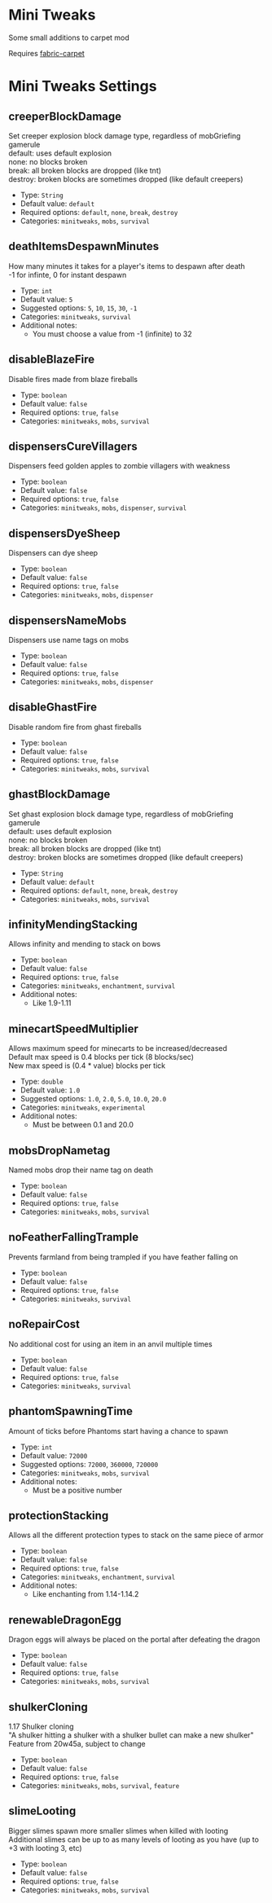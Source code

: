 # Mini Tweaks
Some small additions to carpet mod

Requires [fabric-carpet](https://github.com/gnembon/fabric-carpet)

# Mini Tweaks Settings
## creeperBlockDamage
Set creeper explosion block damage type, regardless of mobGriefing gamerule  
default: uses default explosion  
none: no blocks broken  
break: all broken blocks are dropped (like tnt)  
destroy: broken blocks are sometimes dropped (like default creepers)  
* Type: `String`
* Default value: `default`
* Required options: `default`, `none`, `break`, `destroy`
* Categories: `minitweaks`, `mobs`, `survival`

## deathItemsDespawnMinutes
How many minutes it takes for a player's items to despawn after death  
-1 for infinte, 0 for instant despawn  
* Type: `int`
* Default value: `5`
* Suggested options: `5`, `10`, `15`, `30`, `-1`
* Categories: `minitweaks`, `survival`
* Additional notes:
  * You must choose a value from -1 (infinite) to 32

## disableBlazeFire
Disable fires made from blaze fireballs
* Type: `boolean`
* Default value: `false`
* Required options: `true`, `false`
* Categories: `minitweaks`, `mobs`, `survival`

## dispensersCureVillagers
Dispensers feed golden apples to zombie villagers with weakness
* Type: `boolean`
* Default value: `false`
* Required options: `true`, `false`
* Categories: `minitweaks`, `mobs`, `dispenser`, `survival`

## dispensersDyeSheep
Dispensers can dye sheep
* Type: `boolean`
* Default value: `false`
* Required options: `true`, `false`
* Categories: `minitweaks`, `mobs`, `dispenser`

## dispensersNameMobs
Dispensers use name tags on mobs
* Type: `boolean`
* Default value: `false`
* Required options: `true`, `false`
* Categories: `minitweaks`, `mobs`, `dispenser`

## disableGhastFire
Disable random fire from ghast fireballs
* Type: `boolean`
* Default value: `false`
* Required options: `true`, `false`
* Categories: `minitweaks`, `mobs`, `survival`

## ghastBlockDamage
Set ghast explosion block damage type, regardless of mobGriefing gamerule  
default: uses default explosion  
none: no blocks broken  
break: all broken blocks are dropped (like tnt)  
destroy: broken blocks are sometimes dropped (like default creepers)  
* Type: `String`
* Default value: `default`
* Required options: `default`, `none`, `break`, `destroy`
* Categories: `minitweaks`, `mobs`, `survival`

## infinityMendingStacking
Allows infinity and mending to stack on bows
* Type: `boolean`
* Default value: `false`
* Required options: `true`, `false`
* Categories: `minitweaks`, `enchantment`, `survival`
* Additional notes:
  * Like 1.9-1.11

## minecartSpeedMultiplier
Allows maximum speed for minecarts to be increased/decreased  
Default max speed is 0.4 blocks per tick (8 blocks/sec)  
New max speed is (0.4 * value) blocks per tick  
* Type: `double`
* Default value: `1.0`
* Suggested options: `1.0`, `2.0`, `5.0`, `10.0`, `20.0`
* Categories: `minitweaks`, `experimental`
* Additional notes:
  * Must be between 0.1 and 20.0

## mobsDropNametag
Named mobs drop their name tag on death
* Type: `boolean`
* Default value: `false`
* Required options: `true`, `false`
* Categories: `minitweaks`, `mobs`, `survival`

## noFeatherFallingTrample
Prevents farmland from being trampled if you have feather falling on
* Type: `boolean`
* Default value: `false`
* Required options: `true`, `false`
* Categories: `minitweaks`, `survival`

## noRepairCost
No additional cost for using an item in an anvil multiple times
* Type: `boolean`
* Default value: `false`
* Required options: `true`, `false`
* Categories: `minitweaks`, `survival`

## phantomSpawningTime
Amount of ticks before Phantoms start having a chance to spawn
* Type: `int`
* Default value: `72000`
* Suggested options: `72000`, `360000`, `720000`
* Categories: `minitweaks`, `mobs`, `survival`
* Additional notes:
  * Must be a positive number

## protectionStacking
Allows all the different protection types to stack on the same piece of armor
* Type: `boolean`
* Default value: `false`
* Required options: `true`, `false`
* Categories: `minitweaks`, `enchantment`, `survival`
* Additional notes:
  * Like enchanting from 1.14-1.14.2

## renewableDragonEgg
Dragon eggs will always be placed on the portal after defeating the dragon
* Type: `boolean`
* Default value: `false`
* Required options: `true`, `false`
* Categories: `minitweaks`, `mobs`, `survival`

## shulkerCloning
1.17 Shulker cloning  
"A shulker hitting a shulker with a shulker bullet can make a new shulker"  
Feature from 20w45a, subject to change
* Type: `boolean`
* Default value: `false`
* Required options: `true`, `false`
* Categories: `minitweaks`, `mobs`, `survival`, `feature`

## slimeLooting
Bigger slimes spawn more smaller slimes when killed with looting  
Additional slimes can be up to as many levels of looting as you have (up to +3 with looting 3, etc)  
* Type: `boolean`
* Default value: `false`
* Required options: `true`, `false`
* Categories: `minitweaks`, `mobs`, `survival`
